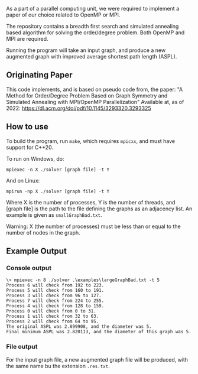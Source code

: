 As a part of a parallel computing unit, we were required to implement a paper of our choice related to OpenMP or MPI.

The repository contains a breadth first search and 
simulated annealing based algorithm for solving the order/degree problem.
Both OpenMP and MPI are required.

Running the program will take an input graph, and produce a new augmented graph with improved average shortest path length (ASPL).

## Originating Paper
This code implements, and is based on pseudo code from, the paper:
"A Method for Order/Degree Problem Based on Graph Symmetry and Simulated 
Annealing with MPI/OpenMP Parallelization"
Available at, as of 2022:
https://dl.acm.org/doi/pdf/10.1145/3293320.3293325

## How to use
To build the program, run `make`, which requires `mpicxx`, and must have support for C++20.

To run on Windows, do:
```
mpiexec -n X ./solver [graph file] -t Y
```
And on Linux:
```
mpirun -np X ./solver [graph file] -t Y
```
Where X is the number of processes, Y is the number of threads, and [graph file] is the path to the file defining the graphs as an adjacency list. An example is given as `smallGraphBad.txt`.

Warning: X (the number of processes) must be less than or equal to the number of nodes in the graph.

## Example Output
### Console output
```
\> mpiexec -n 8 ./solver .\examples\largeGraphBad.txt -t 5
Process 6 will check from 192 to 223.
Process 5 will check from 160 to 191.
Process 3 will check from 96 to 127.
Process 7 will check from 224 to 255.
Process 4 will check from 128 to 159.
Process 0 will check from 0 to 31.
Process 1 will check from 32 to 63.
Process 2 will check from 64 to 95.
The original ASPL was 2.899908, and the diameter was 5.
Final minimum ASPL was 2.820113, and the diameter of this graph was 5.
```
### File output
For the input graph file, a new augmented graph file will be produced, with the same name bu the extension `.res.txt`.
